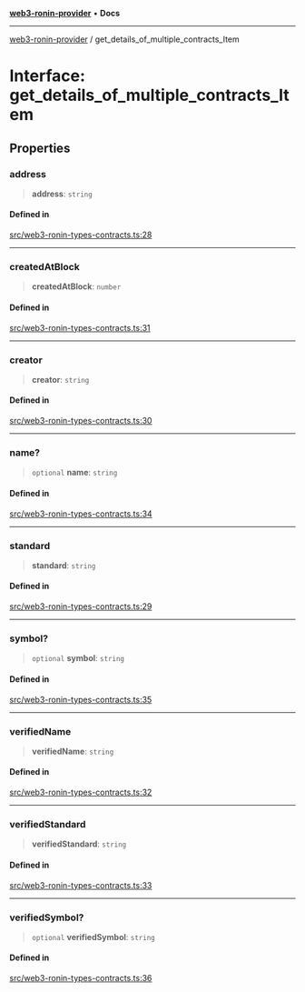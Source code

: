 [**web3-ronin-provider**](../README.md) • **Docs**

***

[web3-ronin-provider](../globals.md) / get\_details\_of\_multiple\_contracts\_Item

# Interface: get\_details\_of\_multiple\_contracts\_Item

## Properties

### address

> **address**: `string`

#### Defined in

[src/web3-ronin-types-contracts.ts:28](https://github.com/chuacw/web3-ronin-provider/blob/7646ce38176c1dab59363eef0869f2efa34d498b/src/web3-ronin-types-contracts.ts#L28)

***

### createdAtBlock

> **createdAtBlock**: `number`

#### Defined in

[src/web3-ronin-types-contracts.ts:31](https://github.com/chuacw/web3-ronin-provider/blob/7646ce38176c1dab59363eef0869f2efa34d498b/src/web3-ronin-types-contracts.ts#L31)

***

### creator

> **creator**: `string`

#### Defined in

[src/web3-ronin-types-contracts.ts:30](https://github.com/chuacw/web3-ronin-provider/blob/7646ce38176c1dab59363eef0869f2efa34d498b/src/web3-ronin-types-contracts.ts#L30)

***

### name?

> `optional` **name**: `string`

#### Defined in

[src/web3-ronin-types-contracts.ts:34](https://github.com/chuacw/web3-ronin-provider/blob/7646ce38176c1dab59363eef0869f2efa34d498b/src/web3-ronin-types-contracts.ts#L34)

***

### standard

> **standard**: `string`

#### Defined in

[src/web3-ronin-types-contracts.ts:29](https://github.com/chuacw/web3-ronin-provider/blob/7646ce38176c1dab59363eef0869f2efa34d498b/src/web3-ronin-types-contracts.ts#L29)

***

### symbol?

> `optional` **symbol**: `string`

#### Defined in

[src/web3-ronin-types-contracts.ts:35](https://github.com/chuacw/web3-ronin-provider/blob/7646ce38176c1dab59363eef0869f2efa34d498b/src/web3-ronin-types-contracts.ts#L35)

***

### verifiedName

> **verifiedName**: `string`

#### Defined in

[src/web3-ronin-types-contracts.ts:32](https://github.com/chuacw/web3-ronin-provider/blob/7646ce38176c1dab59363eef0869f2efa34d498b/src/web3-ronin-types-contracts.ts#L32)

***

### verifiedStandard

> **verifiedStandard**: `string`

#### Defined in

[src/web3-ronin-types-contracts.ts:33](https://github.com/chuacw/web3-ronin-provider/blob/7646ce38176c1dab59363eef0869f2efa34d498b/src/web3-ronin-types-contracts.ts#L33)

***

### verifiedSymbol?

> `optional` **verifiedSymbol**: `string`

#### Defined in

[src/web3-ronin-types-contracts.ts:36](https://github.com/chuacw/web3-ronin-provider/blob/7646ce38176c1dab59363eef0869f2efa34d498b/src/web3-ronin-types-contracts.ts#L36)
